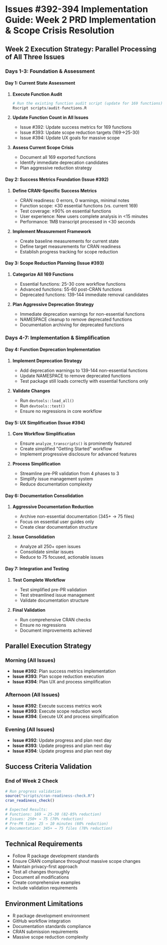 # Issues #392-394 Implementation Guide: Week 2 PRD Implementation & Scope Crisis Resolution

## Week 2 Execution Strategy: Parallel Processing of All Three Issues

### **Days 1-3: Foundation & Assessment**

#### **Day 1: Current State Assessment**
1. **Execute Function Audit**
   ```r
   # Run the existing function audit script (update for 169 functions)
   Rscript scripts/audit-functions.R
   ```

2. **Update Function Count in All Issues**
   - Issue #392: Update success metrics for 169 functions
   - Issue #393: Update scope reduction targets (169→25-30)
   - Issue #394: Update UX goals for massive scope

3. **Assess Current Scope Crisis**
   - Document all 169 exported functions
   - Identify immediate deprecation candidates
   - Plan aggressive reduction strategy

#### **Day 2: Success Metrics Foundation (Issue #392)**
1. **Define CRAN-Specific Success Metrics**
   - CRAN readiness: 0 errors, 0 warnings, minimal notes
   - Function scope: ≤30 essential functions (vs. current 169)
   - Test coverage: ≥90% on essential functions
   - User experience: New users complete analysis in <15 minutes
   - Performance: 1MB transcript processed in <30 seconds

2. **Implement Measurement Framework**
   - Create baseline measurements for current state
   - Define target measurements for CRAN readiness
   - Establish progress tracking for scope reduction

#### **Day 3: Scope Reduction Planning (Issue #393)**
1. **Categorize All 169 Functions**
   - Essential functions: 25-30 core workflow functions
   - Advanced functions: 55-60 post-CRAN functions
   - Deprecated functions: 139-144 immediate removal candidates

2. **Plan Aggressive Deprecation Strategy**
   - Immediate deprecation warnings for non-essential functions
   - NAMESPACE cleanup to remove deprecated functions
   - Documentation archiving for deprecated functions

### **Days 4-7: Implementation & Simplification**

#### **Day 4: Function Deprecation Implementation**
1. **Implement Deprecation Strategy**
   - Add deprecation warnings to 139-144 non-essential functions
   - Update NAMESPACE to remove deprecated functions
   - Test package still loads correctly with essential functions only

2. **Validate Changes**
   - Run `devtools::load_all()`
   - Run `devtools::test()`
   - Ensure no regressions in core workflow

#### **Day 5: UX Simplification (Issue #394)**
1. **Core Workflow Simplification**
   - Ensure `analyze_transcripts()` is prominently featured
   - Create simplified "Getting Started" workflow
   - Implement progressive disclosure for advanced features

2. **Process Simplification**
   - Streamline pre-PR validation from 4 phases to 3
   - Simplify issue management system
   - Reduce documentation complexity

#### **Day 6: Documentation Consolidation**
1. **Aggressive Documentation Reduction**
   - Archive non-essential documentation (345+ → 75 files)
   - Focus on essential user guides only
   - Create clear documentation structure

2. **Issue Consolidation**
   - Analyze all 250+ open issues
   - Consolidate similar issues
   - Reduce to 75 focused, actionable issues

#### **Day 7: Integration and Testing**
1. **Test Complete Workflow**
   - Test simplified pre-PR validation
   - Test streamlined issue management
   - Validate documentation structure

2. **Final Validation**
   - Run comprehensive CRAN checks
   - Ensure no regressions
   - Document improvements achieved

## Parallel Execution Strategy

### **Morning (All Issues)**
- **Issue #392**: Plan success metrics implementation
- **Issue #393**: Plan scope reduction execution
- **Issue #394**: Plan UX and process simplification

### **Afternoon (All Issues)**
- **Issue #392**: Execute success metrics work
- **Issue #393**: Execute scope reduction work
- **Issue #394**: Execute UX and process simplification

### **Evening (All Issues)**
- **Issue #392**: Update progress and plan next day
- **Issue #393**: Update progress and plan next day
- **Issue #394**: Update progress and plan next day

## Success Criteria Validation

### **End of Week 2 Check**
```r
# Run progress validation
source("scripts/cran-readiness-check.R")
cran_readiness_check()

# Expected Results:
# Functions: 169 → 25-30 (82-85% reduction)
# Issues: 250+ → 75 (70% reduction)
# Pre-PR time: 25 → 10 minutes (60% reduction)
# Documentation: 345+ → 75 files (78% reduction)
```

## Technical Requirements
- Follow R package development standards
- Ensure CRAN compliance throughout massive scope changes
- Maintain privacy-first approach
- Test all changes thoroughly
- Document all modifications
- Create comprehensive examples
- Include validation requirements

## Environment Limitations
- R package development environment
- GitHub workflow integration
- Documentation standards compliance
- CRAN submission requirements
- Massive scope reduction complexity

